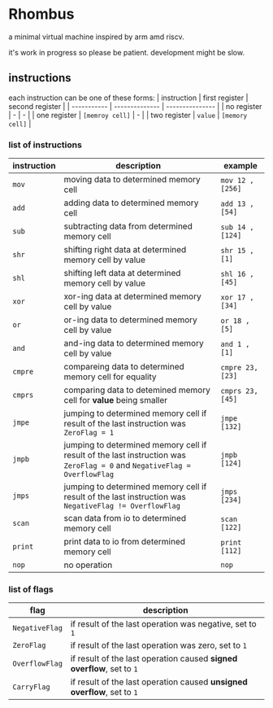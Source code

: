# Rhombus
a minimal virtual machine inspired by arm amd riscv.

it's work in progress so please be patient. development might be slow.

## instructions
each instruction can be one of these forms:
| instruction | first register | second register |
| ----------- | -------------- | --------------- |
| no register | - | - |
| one register | `[memroy cell]` | - |
| two register | `value` | `[memory cell]` |

### list of instructions
| instruction | description | example |
| ----------- | ----------- | ------- |
| `mov` | moving data to determined memory cell | `mov 12 , [256]` |
| `add` | adding data to determined memory cell | `add 13 , [54]` |
| `sub` | subtracting data from determined memory cell | `sub 14 , [124]` |
| `shr` | shifting right data at determined memory cell by value | `shr 15 , [1]` |
| `shl` | shifting left data at determined memory cell by value | `shl 16 , [45]` |
| `xor` | xor-ing data at determined memory cell by value | `xor 17 , [34]` |
| `or` | or-ing data to determined memory cell by value | `or 18 , [5]` |
| `and` | and-ing data to determined memory cell by value | `and 1 , [1]` |
| `cmpre` | compareing data to determined memory cell for equality | `cmpre 23, [23]` |
| `cmprs` | comparing data to detemined memory cell for **value** being smaller | `cmprs 23, [45]` |
| `jmpe` | jumping to determined memory cell if result of the last instruction was `ZeroFlag = 1` | `jmpe [132]` |
| `jmpb` | jumping to determined memory cell if result of the last instruction was `ZeroFlag = 0` and `NegativeFlag = OverflowFlag` | `jmpb [124]` |
| `jmps` | jumping to determined memory cell if result of the last instruction was `NegativeFlag != OverflowFlag` | `jmps [234]` |
| `scan` | scan data from io to determined memory cell | `scan [122]` |
| `print` | print data to io from determined memory cell | `print [112]` |
| `nop` | no operation | `nop` |

### list of flags 

| flag | description |
| ---- | ----------- |
| `NegativeFlag` | if result of the last operation was negative, set to `1` |
| `ZeroFlag` | if result of the last operation was zero, set to `1` |
| `OverflowFlag` | if result of the last operation caused **signed overflow**, set to `1` |
| `CarryFlag` | if result of the last operation caused **unsigned overflow**, set to `1` |